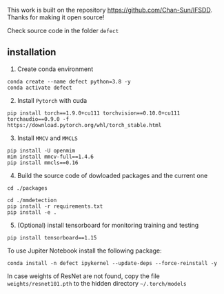 
This work is built on the repository https://github.com/Chan-Sun/IFSDD. Thanks for making it open source!

Check source code in the folder `defect`

## installation

1. Create conda environment

```shell
conda create --name defect python=3.8 -y
conda activate defect
```

2. Install `Pytorch` with cuda

```shell
pip install torch==1.9.0+cu111 torchvision==0.10.0+cu111 torchaudio==0.9.0 -f https://download.pytorch.org/whl/torch_stable.html
```

3. Install `MMCV` and `MMCLS`

```shell
pip install -U openmim
mim install mmcv-full==1.4.6
pip install mmcls==0.16
```

4. Build the source code of dowloaded packages and the current one

```shell
cd ./packages

cd ./mmdetection
pip install -r requirements.txt
pip install -e .
```

5. (Optional) install tensorboard for monitoring training and testing

```shell
pip install tensorboard==1.15
```

To use Jupiter Notebook install the following package:
```shell
conda install -n defect ipykernel --update-deps --force-reinstall -y
```

In case weights of ResNet are not found, copy the file ```weights/resnet101.pth``` to the hidden directory ```~/.torch/models```

